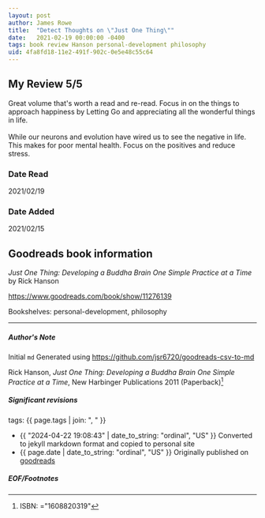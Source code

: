 ```yaml
---
layout: post
author: James Rowe
title:  "Detect Thoughts on \"Just One Thing\""
date:   2021-02-19 00:00:00 -0400
tags: book review Hanson personal-development philosophy
uid: 4fa8fd18-11e2-491f-902c-0e5e48c55c64
---
```


<!-- highly dependent on how you personally use jekyll templates, and how you want this to show up -->
<!-- escape any jekyll keys with double brackets -->

## My Review 5/5

Great volume that's worth a read and re-read. Focus in on the things to approach happiness by Letting Go and appreciating all the wonderful things in life.<br/><br/>While our neurons and evolution have wired us to see the negative in life. This makes for poor mental health. Focus on the positives and reduce stress.

### Date Read
2021/02/19

### Date Added
2021/02/15

## Goodreads book information

*Just One Thing: Developing a Buddha Brain One Simple Practice at a Time* by Rick Hanson

https://www.goodreads.com/book/show/11276139

Bookshelves: personal-development, philosophy

---

##### Author's Note

Initial `md` Generated using https://github.com/jsr6720/goodreads-csv-to-md

Rick Hanson, *Just One Thing: Developing a Buddha Brain One Simple Practice at a Time*,  New Harbinger Publications 2011 (Paperback)[^1]

##### Significant revisions

tags: {{ page.tags | join: ", " }} <!-- todo move this somewhere -->

- {{ "2024-04-22 19:08:43" | date_to_string: "ordinal", "US" }} Converted to jekyll markdown format and copied to personal site
- {{ page.date | date_to_string: "ordinal", "US" }} Originally published on [goodreads](https://www.goodreads.com)

##### EOF/Footnotes

[^1]: ISBN: ="1608820319"